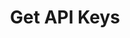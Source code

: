 ---
title: Get API Keys
excerpt: Get list of Api Keys
api:
  file: swagger (2).json
  operationId: GetApiKeys
hidden: false
---